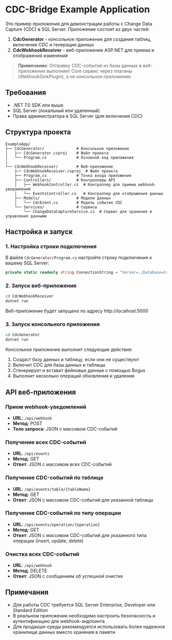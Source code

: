 # CDC-Bridge Example Application

Это пример приложения для демонстрации работы с Change Data Capture (CDC) в SQL Server. Приложение состоит из двух частей:

1. **CdcGenerator** - консольное приложение для создания таблиц, включения CDC и генерации данных
2. **CdcWebhookReceiver** - веб-приложение ASP.NET для приема и отображения изменений

> **Примечание**: Отправку CDC-событий из базы данных в веб-приложение выполняет Core сервис через плагины (WebhookSinkPlugin), а не консольное приложение.

## Требования

- .NET 7.0 SDK или выше
- SQL Server (локальный или удаленный)
- Права администратора в SQL Server (для включения CDC)

## Структура проекта

```
ExampleApp/
├── CdcGenerator/              # Консольное приложение
│   ├── CdcGenerator.csproj    # Файл проекта
│   └── Program.cs             # Основной код приложения
│
└── CdcWebhookReceiver/        # Веб-приложение
    ├── CdcWebhookReceiver.csproj  # Файл проекта
    ├── Program.cs             # Точка входа приложения
    ├── Controllers/           # Контроллеры API
    │   ├── WebhookController.cs  # Контроллер для приема webhook-уведомлений
    │   └── EventsController.cs   # Контроллер для отображения данных
    ├── Models/                # Модели данных
    │   └── CdcEvent.cs        # Модель события CDC
    └── Services/              # Сервисы
        └── ChangeDataCaptureService.cs  # Сервис для хранения и управления данными
```

## Настройка и запуск

### 1. Настройка строки подключения

В файле `CdcGenerator/Program.cs` настройте строку подключения к вашему SQL Server:

```csharp
private static readonly string ConnectionString = "Server=.;Database=CdcExampleDb;Integrated Security=True;TrustServerCertificate=True";
```

### 2. Запуск веб-приложения

```bash
cd CdcWebhookReceiver
dotnet run
```

Веб-приложение будет запущено по адресу http://localhost:5000

### 3. Запуск консольного приложения

```bash
cd CdcGenerator
dotnet run
```

Консольное приложение выполнит следующие действия:
1. Создаст базу данных и таблицу, если они не существуют
2. Включит CDC для базы данных и таблицы
3. Сгенерирует и вставит фейковые данные с помощью Bogus
4. Выполнит несколько операций обновления и удаления

## API веб-приложения

### Прием webhook-уведомлений

- **URL**: `/api/webhook`
- **Метод**: POST
- **Тело запроса**: JSON с массивом CDC-событий

### Получение всех CDC-событий

- **URL**: `/api/events`
- **Метод**: GET
- **Ответ**: JSON с массивом всех CDC-событий

### Получение CDC-событий по таблице

- **URL**: `/api/events/table/{tableName}`
- **Метод**: GET
- **Ответ**: JSON с массивом CDC-событий для указанной таблицы

### Получение CDC-событий по типу операции

- **URL**: `/api/events/operation/{operation}`
- **Метод**: GET
- **Ответ**: JSON с массивом CDC-событий для указанного типа операции (insert, update, delete)

### Очистка всех CDC-событий

- **URL**: `/api/webhook`
- **Метод**: DELETE
- **Ответ**: JSON с сообщением об успешной очистке

## Примечания

- Для работы CDC требуется SQL Server Enterprise, Developer или Standard Edition
- В реальном приложении необходимо настроить безопасность и аутентификацию для webhook-эндпоинта
- Для продакшн-среды рекомендуется использовать более надежное хранилище данных вместо хранения в памяти